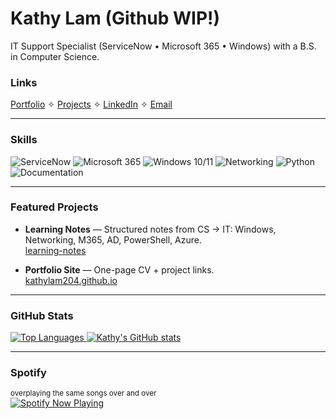 # Kathy Lam (Github WIP!)

IT Support Specialist (ServiceNow • Microsoft 365 • Windows) with a B.S. in Computer Science.

### Links
[Portfolio](https://kathylam204.github.io) ✧ [Projects](https://github.com/kathylam204/project-listing) ✧ [LinkedIn](https://www.linkedin.com/in/klam204) ✧ [Email](mailto:kathylambusiness@gmail.com)

---

### Skills
![ServiceNow](https://img.shields.io/badge/ServiceNow-ITSM-0f4c81)
![Microsoft 365](https://img.shields.io/badge/Microsoft%20365-Admin-217346)
![Windows 10/11](https://img.shields.io/badge/Windows-10%2F11-0078D4)
![Networking](https://img.shields.io/badge/Networking-DNS%20%7C%20DHCP%20%7C%20VPN-555)
![Python](https://img.shields.io/badge/Python-Utilities-3776AB)
![Documentation](https://img.shields.io/badge/KB-Authoring-795548)
<!--![Active Directory](https://img.shields.io/badge/Active%20Directory-User%20Mgmt-0a66c2)-->
<!--![PowerShell](https://img.shields.io/badge/PowerShell-Scripting-2f74c0)-->
<!--![Azure](https://img.shields.io/badge/Azure-Fundamentals-0078D4)-->
---

### Featured Projects
 <!--
- **PowerShell Automation** — System info collector, mock AD user creation from CSV, folder backup with timestamps.  
`PowerShell • Windows • Automation`  
`powershell-automation` [](link when ready)

- **Windows Troubleshooting KBs** — Outlook sync, printer offline, Wi-Fi issues, MFA/365 fixes; each with steps & commands.  
`Documentation • Support Workflows`  
`windows-troubleshooting` [](link when ready)

- **ServiceNow Case Studies** — Incident vs. request, prioritization, SLA handling, escalation & closure comments (sanitized).  
`ITIL • ITSM • Communication`  
`servicenow-case-studies` [](link when ready)

- **Azure Lab Notes** — Create a VM with Azure CLI/PowerShell, RDP, NSG basics; command outputs included.  
`Azure • IaaS • CLI`  
`azure-lab` [](link when ready)
-->
- **Learning Notes** — Structured notes from CS → IT: Windows, Networking, M365, AD, PowerShell, Azure.  
[learning-notes](https://github.com/kathylam204/learning-notes)

- **Portfolio Site** — One-page CV + project links.  
[kathylam204.github.io](https://kathylam204.github.io)

---

### GitHub Stats
<a href="https://github.com/kathylam204" align="left"><img src="https://github-readme-stats.vercel.app/api/top-langs/?username=kathylam204&langs_count=10&title_color=0891b2&text_color=ffffff&icon_color=0891b2&bg_color=0c1017&hide_border=true&locale=en&custom_title=Top%20%Languages" alt="Top Languages" />
<a href="https://github.com/kathylam204">
  <img src="https://github-readme-stats.vercel.app/api?username=kathylam204&show_icons=true&count_private=true&bg_color=0c1017&text_color=ffffff&title_color=0891b2&icon_color=0891b2&hide_border=true" alt="Kathy's GitHub stats" />
</a>

---

### Spotify
<sub>overplaying the same songs over and over</sub><br>
<a href="https://spotify-github-profile.kittinanx.com/api/view?uid=cutechibi204&redirect=true">
  <img src="https://spotify-github-profile.kittinanx.com/api/view?uid=cutechibi204&cover_image=true&theme=natemoo-re&show_offline=false&background_color=000000&interchange=true&bar_color=4375ea&bar_color_cover=false" alt="Spotify Now Playing"/>
</a>
